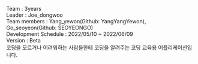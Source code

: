 Team : 3years  
Leader : Joe_dongwoo  
Team members : Yang_yewon(Github: YangYangYewon), Go_seoyeon(Github: SEOYEONGO)  
Development Schedule : 2022/05/10 ~ 2022/06/09   
Version : Beta  
코딩을 모르거나 어려워하는 사람들한테 코딩을 알려주는 코딩 교육용 어플리케이션입니다.

